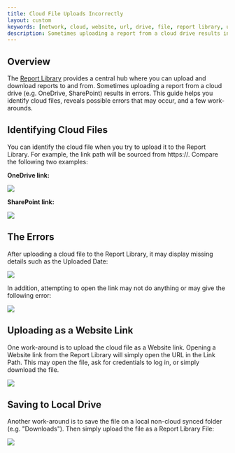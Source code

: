 ```yaml
---
title: Cloud File Uploads Incorrectly
layout: custom
keywords: [network, cloud, website, url, drive, file, report library, upload, download, open, link]
description: Sometimes uploading a report from a cloud drive results in errors. This guide helps you identify cloud files, reveals possible errors that may occur, and a few work-arounds.
---
```

##  Overview

The [Report Library](/wAbout/Report-Library-Basics.html) provides a central hub where you can upload and download reports to and from. Sometimes uploading a report from a cloud drive (e.g. OneDrive, SharePoint) results in errors. This guide helps you identify cloud files, reveals possible errors that may occur, and a few work-arounds.

## Identifying Cloud Files

You can identify the cloud file when you try to upload it to the Report Library. For example, the link path will be sourced from https://. Compare the following two examples:

**OneDrive link:**

![](/images/CloudFile/OneDriveLink.png)
<br>

**SharePoint link:**

![](/images/CloudFile/SharePointLink.png)
<br>

## The Errors

After uploading a cloud file to the Report Library, it may display missing details such as the Uploaded Date:

![](/images/CloudFile/ReportLibraryMissingDetails.png)
<br>

In addition, attempting to open the link may not do anything or may give the following error:

![](/images/CloudFile/UnableToOpen.png)
<br>

## Uploading as a Website Link

One work-around is to upload the cloud file as a Website link. Opening a Website link from the Report Library will simply open the URL in the Link Path. This may open the file, ask for credentials to log in, or simply download the file.

![](/images/CloudFile/SharePointWebsiteLink.png)
<br>

## Saving to Local Drive

Another work-around is to save the file on a local non-cloud synced folder (e.g. "Downloads"). Then simply upload the file as a Report Library File:

![](/images/CloudFile/ReportLibraryFile.png)
<br>

